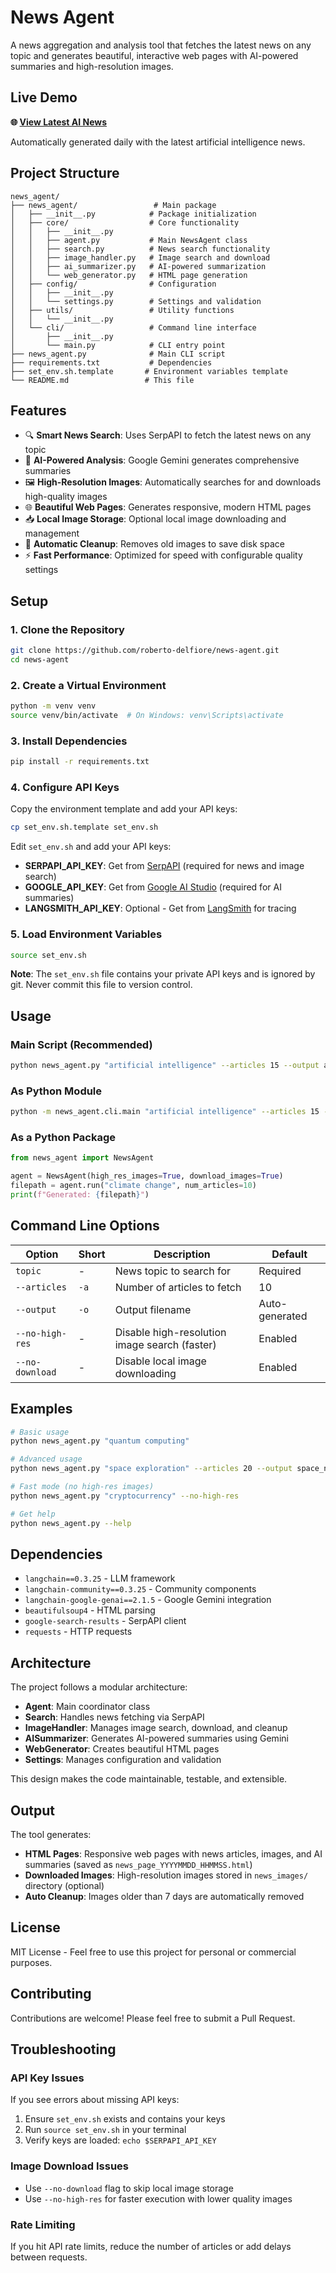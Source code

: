 # News Agent

A news aggregation and analysis tool that fetches the latest news on any topic and generates beautiful, interactive web pages with AI-powered summaries and high-resolution images.

## Live Demo

**🌐 [View Latest AI News](https://roberto-delfiore.github.io/news-agent/)**

Automatically generated daily with the latest artificial intelligence news.

## Project Structure

```
news_agent/
├── news_agent/                 # Main package
│   ├── __init__.py            # Package initialization
│   ├── core/                  # Core functionality
│   │   ├── __init__.py
│   │   ├── agent.py           # Main NewsAgent class
│   │   ├── search.py          # News search functionality
│   │   ├── image_handler.py   # Image search and download
│   │   ├── ai_summarizer.py   # AI-powered summarization
│   │   └── web_generator.py   # HTML page generation
│   ├── config/                # Configuration
│   │   ├── __init__.py
│   │   └── settings.py        # Settings and validation
│   ├── utils/                 # Utility functions
│   │   └── __init__.py
│   └── cli/                   # Command line interface
│       ├── __init__.py
│       └── main.py            # CLI entry point
├── news_agent.py              # Main CLI script
├── requirements.txt           # Dependencies
├── set_env.sh.template       # Environment variables template
└── README.md                 # This file
```

## Features

- 🔍 **Smart News Search**: Uses SerpAPI to fetch the latest news on any topic
- 🤖 **AI-Powered Analysis**: Google Gemini generates comprehensive summaries
- 🖼️ **High-Resolution Images**: Automatically searches for and downloads high-quality images
- 🌐 **Beautiful Web Pages**: Generates responsive, modern HTML pages
- 📥 **Local Image Storage**: Optional local image downloading and management
- 🧹 **Automatic Cleanup**: Removes old images to save disk space
- ⚡ **Fast Performance**: Optimized for speed with configurable quality settings

## Setup

### 1. Clone the Repository
```bash
git clone https://github.com/roberto-delfiore/news-agent.git
cd news-agent
```

### 2. Create a Virtual Environment
```bash
python -m venv venv
source venv/bin/activate  # On Windows: venv\Scripts\activate
```

### 3. Install Dependencies
```bash
pip install -r requirements.txt
```

### 4. Configure API Keys

Copy the environment template and add your API keys:

```bash
cp set_env.sh.template set_env.sh
```

Edit `set_env.sh` and add your API keys:

- **SERPAPI_API_KEY**: Get from [SerpAPI](https://serpapi.com/) (required for news and image search)
- **GOOGLE_API_KEY**: Get from [Google AI Studio](https://makersuite.google.com/app/apikey) (required for AI summaries)
- **LANGSMITH_API_KEY**: Optional - Get from [LangSmith](https://smith.langchain.com/) for tracing

### 5. Load Environment Variables
```bash
source set_env.sh
```

**Note**: The `set_env.sh` file contains your private API keys and is ignored by git. Never commit this file to version control.

## Usage

### Main Script (Recommended)
```bash
python news_agent.py "artificial intelligence" --articles 15 --output ai_news.html
```

### As Python Module
```bash
python -m news_agent.cli.main "artificial intelligence" --articles 15 --output ai_news.html
```

### As a Python Package
```python
from news_agent import NewsAgent

agent = NewsAgent(high_res_images=True, download_images=True)
filepath = agent.run("climate change", num_articles=10)
print(f"Generated: {filepath}")
```

## Command Line Options

| Option | Short | Description | Default |
|--------|-------|-------------|---------|
| `topic` | - | News topic to search for | Required |
| `--articles` | `-a` | Number of articles to fetch | 10 |
| `--output` | `-o` | Output filename | Auto-generated |
| `--no-high-res` | - | Disable high-resolution image search (faster) | Enabled |
| `--no-download` | - | Disable local image downloading | Enabled |

## Examples

```bash
# Basic usage
python news_agent.py "quantum computing"

# Advanced usage
python news_agent.py "space exploration" --articles 20 --output space_news.html --no-download

# Fast mode (no high-res images)
python news_agent.py "cryptocurrency" --no-high-res

# Get help
python news_agent.py --help
```

## Dependencies

- `langchain==0.3.25` - LLM framework
- `langchain-community==0.3.25` - Community components
- `langchain-google-genai==2.1.5` - Google Gemini integration
- `beautifulsoup4` - HTML parsing
- `google-search-results` - SerpAPI client
- `requests` - HTTP requests

## Architecture

The project follows a modular architecture:

- **Agent**: Main coordinator class
- **Search**: Handles news fetching via SerpAPI
- **ImageHandler**: Manages image search, download, and cleanup
- **AISummarizer**: Generates AI-powered summaries using Gemini
- **WebGenerator**: Creates beautiful HTML pages
- **Settings**: Manages configuration and validation

This design makes the code maintainable, testable, and extensible.

## Output

The tool generates:
- **HTML Pages**: Responsive web pages with news articles, images, and AI summaries (saved as `news_page_YYYYMMDD_HHMMSS.html`)
- **Downloaded Images**: High-resolution images stored in `news_images/` directory (optional)
- **Auto Cleanup**: Images older than 7 days are automatically removed

## License

MIT License - Feel free to use this project for personal or commercial purposes.

## Contributing

Contributions are welcome! Please feel free to submit a Pull Request.

## Troubleshooting

### API Key Issues
If you see errors about missing API keys:
1. Ensure `set_env.sh` exists and contains your keys
2. Run `source set_env.sh` in your terminal
3. Verify keys are loaded: `echo $SERPAPI_API_KEY`

### Image Download Issues
- Use `--no-download` flag to skip local image storage
- Use `--no-high-res` for faster execution with lower quality images

### Rate Limiting
If you hit API rate limits, reduce the number of articles or add delays between requests. 